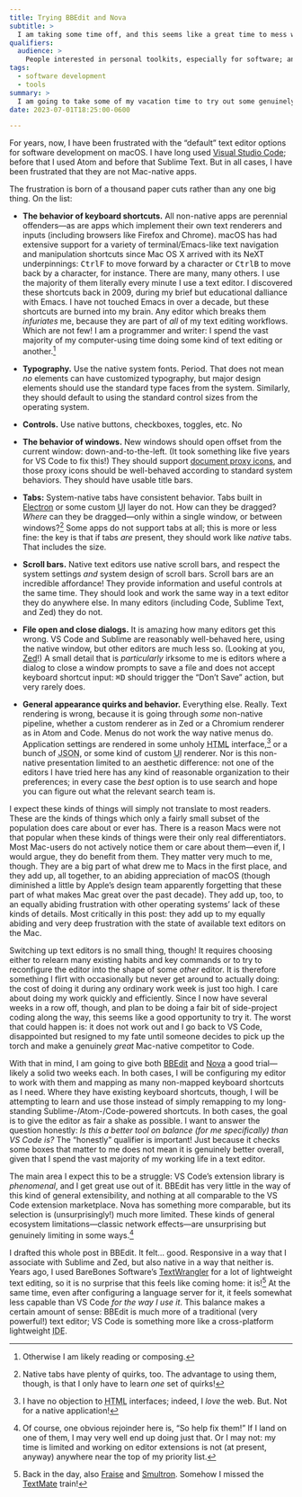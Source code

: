 ```yaml
---
title: Trying BBEdit and Nova
subtitle: >
  I am taking some time off, and this seems like a great time to mess with alternatives for my software stack.
qualifiers:
  audience: >
    People interested in personal toolkits, especially for software; and people who want to better understand detail-obsessed people like me who always talk about their preferences for platform-native software.
tags:
  - software development
  - tools
summary: >
  I am going to take some of my vacation time to try out some genuinely Mac-native text editors and see if either can truly replace VS Code as my daily driver. Because these things matter to me.
date: 2023-07-01T18:25:00-0600

---
```


For years, now, I have been frustrated with the “default” text editor options for software development on macOS. I have long used [Visual Studio Code](); before that I used Atom and before that Sublime Text. But in all cases, I have been frustrated that they are not Mac-native apps.

The frustration is born of a thousand paper cuts rather than any one big thing. On the list:

- **The behavior of keyboard shortcuts.** All non-native apps are perennial offenders—as are apps which implement their own text renderers and inputs (including browsers like Firefox and Chrome). macOS has had extensive support for a variety of terminal/Emacs-like text navigation and manipulation shortcuts since Mac OS X arrived with its NeXT underpinnings: <kbd>Ctrl</kbd><kbd>F</kbd> to move forward by a character or <kbd>Ctrl</kbd><kbd>B</kbd> to move back by a character, for instance. There are many, many others. I use the majority of them literally every minute I use a text editor. I discovered these shortcuts back in 2009, during my brief but educational dalliance with Emacs. I have not touched Emacs in over a decade, but these shortcuts are burned into my brain. Any editor which breaks them *infuriates* me, because they are part of *all* of my text editing workflows. Which are not few! I am a programmer and writer: I spend the vast majority of my computer-using time doing some kind of text editing or another.[^other-activities]

- **Typography.** Use the native system fonts. Period. That does not mean *no* elements can have customized typography, but major design elements should use the standard type faces from the system. Similarly, they should default to using the standard control sizes from the operating system.

- **Controls.** Use native buttons, checkboxes, toggles, etc. No 

- **The behavior of windows.** New windows should open offset from the current window: down-and-to-the-left. (It took something like five years for VS Code to fix this!) They should support [document proxy icons][dpi], and those proxy icons should be well-behaved according to standard system behaviors. They should have usable title bars.

- **Tabs:** System-native tabs have consistent behavior. Tabs built in [Electron][electron] or some custom <abbr title="user interface">UI</abbr> layer do not. How can they be dragged? *Where* can they be dragged—only within a single window, or between windows?[^native-tabs] Some apps do not support tabs at all; this is more or less fine: the key is that if tabs *are* present, they should work like *native* tabs. That includes the size.

- **Scroll bars.** Native text editors use native scroll bars, and respect the system settings *and* system design of scroll bars. Scroll bars are an incredible affordance! They provide information and useful controls at the same time. They should look and work the same way in a text editor they do anywhere else. In many editors (including Code, Sublime Text, and Zed) they do not.

- **File open and close dialogs.** It is amazing how many editors get this wrong. VS Code and Sublime are reasonably well-behaved here, using the native window, but other editors are much less so. (Looking at you, [Zed][zed]!) A small detail that is *particularly* irksome to me is editors where a dialog to close a window prompts to save a file and does not accept keyboard shortcut input: <kbd>⌘</kbd><kbd>D</kbd> should trigger the “Don’t Save” action, but very rarely does.

- **General appearance quirks and behavior.** Everything else. Really. Text rendering is wrong, because it is going through *some* non-native pipeline, whether a custom renderer as in Zed or a Chromium renderer as in Atom and Code. Menus do not work the way native menus do. Application settings are rendered in some unholy <abbr title="hypertext markup language">HTML</abbr> interface,[^html] or a bunch of <abbr title="JavaScript Object Notation">JSON</abbr>, or some kind of custom <abbr title="user interface">UI</abbr> renderer. Nor is this non-native presentation limited to an aesthetic difference: not one of the editors I have tried here has any kind of reasonable organization to their preferences; in every case the *best* option is to use search and hope you can figure out what the relevant search team is.

I expect these kinds of things will simply not translate to most readers. These are the kinds of things which only a fairly small subset of the population does care about or ever has. There is a reason Macs were not that popular when these kinds of things were their only real differentiators. Most Mac-users do not actively notice them or care about them—even if, I would argue, they do benefit from them. They matter very much to me, though. They are a big part of what drew me to Macs in the first place, and they add up, all together, to an abiding appreciation of macOS (though diminished a little by Apple’s design team apparently forgetting that these part of what makes Mac great over the past decade). They add up, too, to an equally abiding frustration with other operating systems’ lack of these kinds of details. Most critically in this post: they add up to my equally abiding and very deep frustration with the state of available text editors on the Mac.

Switching up text editors is no small thing, though! It requires choosing either to relearn many existing habits and key commands or to try to reconfigure the editor into the shape of some *other* editor. It is therefore something I flirt with occasionally but never get around to actually doing: the cost of doing it during any ordinary work week is just too high. I care about doing my work quickly and efficiently. Since I now have several weeks in a row off, though, and plan to be doing a fair bit of side-project coding along the way, this seems like a good opportunity to try it. The worst that could happen is: it does not work out and I go back to VS Code, disappointed but resigned to my fate until someone decides to pick up the torch and make a genuinely *great* Mac-native competitor to Code.

With that in mind, I am going to give both [BBEdit][bbedit] and [Nova][nova] a good trial—likely a solid two weeks each. In both cases, I will be configuring my editor to work with them and mapping as many non-mapped keyboard shortcuts as I need. Where they have existing keyboard shortcuts, though, I will be attempting to learn and use those instead of simply remapping to my long-standing Sublime-/Atom-/Code-powered shortcuts. In both cases, the goal is to give the editor as fair a shake as possible. I want to answer the question honestly: *Is this a better tool on balance (for me specifically) than VS Code is?* The “honestly” qualifier is important! Just because it checks some boxes that matter to me does not mean it is genuinely better overall, given that I spend the vast majority of my working life in a text editor.

The main area I expect this to be a struggle: VS Code’s extension library is *phenomenal*, and I get great use out of it. BBEdit has very little in the way of this kind of general extensibility, and nothing at all comparable to the VS Code extension marketplace. Nova has something more comparable, but its selection is (unsurprisingly!) much more limited. These kinds of general ecosystem limitations—classic network effects—are unsurprising but genuinely limiting in some ways.[^contributing]

I drafted this whole post in BBEdit. It felt… good. Responsive in a way that I associate with Sublime and Zed, but also native in a way that neither is. Years ago, I used BareBones Software’s [TextWrangler][tw] for a lot of lightweight text editing, so it is no surprise that this feels like coming home: it is![^also] At the same time, even after configuring a language server for it, it feels somewhat less capable than VS Code *for the way I use it*. This balance makes a certain amount of sense: BBEdit is much more of a traditional (very powerful!) text editor; VS Code is something more like a cross-platform lightweight <abbr title="integrated development environment">IDE</abbr>.

[atom]: https://github.com/atom/atom
[bbedit]: https://www.barebones.com/products/bbedit/
[code]: http://code.visualstudio.com
[dpi]: https://daringfireball.net/2021/07/document_proxy_icons_macos_11_and_12
[electron]: https://www.electronjs.org
[nova]: https://nova.app
[st]: https://www.sublimetext.com
[tw]: https://www.barebones.com/products/textwrangler/
[zed]: https://zed.dev

[^other-activities]: Otherwise I am likely reading or composing.

[^native-tabs]: Native tabs have plenty of quirks, too. The advantage to using them, though, is that I only have to learn *one* set of quirks!

[^html]: I have no objection to <abbr title="hypertext markup language">HTML</abbr> interfaces; indeed, I *love* the web. But. Not for a native application!

[^also]: Back in the day, also [Fraise](https://lifehacker.com/fraise-successor-to-smultron-continues-development-of-5569924) and [Smultron](https://www.peterborgapps.com/smultron/). Somehow I missed the [TextMate](https://macromates.com) train!

[^contributing]: Of course, one obvious rejoinder here is, “So help fix them!” If I land on one of them, I may very well end up doing just that. Or I may not: my time is limited and working on editor extensions is not (at present, anyway) anywhere near the top of my priority list.
